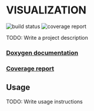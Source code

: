 # VISUALIZATION

![build status](https://gitlab.mrt.uni-karlsruhe.de/planning_sim_mrtws/visualization/badges/master/build.svg)
![coverage report](https://gitlab.mrt.uni-karlsruhe.de/planning_sim_mrtws/visualization/badges/master/coverage.svg)

TODO: Write a project description

### [Doxygen documentation](http://planning_sim_mrtws.pages.mrt.uni-karlsruhe.de/visualization/doxygen/index.html)
### [Coverage report](http://planning_sim_mrtws.pages.mrt.uni-karlsruhe.de/visualization/coverage/index.html)

## Usage

TODO: Write usage instructions
